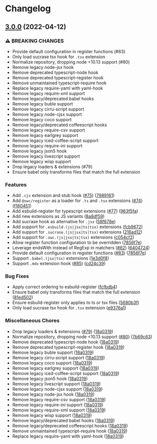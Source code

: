 # Changelog

## [3.0.0](https://www.github.com/gulpjs/interpret/compare/v2.2.0...v3.0.0) (2022-04-12)


### ⚠ BREAKING CHANGES

* Provide default configuration in register functions (#83)
* Only load sucrase tsx hook for `.tsx` extension
* Normalize repository, dropping node <10.13 support (#80)
* Remove legacy node-jsx hook
* Remove deprecated typescript-node hook
* Remove deprecated typescript-register hook
* Remove unmaintained typescript-require hook
* Replace legacy require-yaml with yaml-hook
* Remove legacy require-xml support
* Remove legacy/deprecated babel hooks
* Remove legacy buble support
* Remove legacy cirru-script support
* Remove legacy node-cjsx support
* Remove legacy coco support
* Remove legacy/deprecated coffeescript hooks
* Remove legacy require-csv support
* Remove legacy earlgrey support
* Remove legacy iced-coffee-script support
* Remove legacy require-ini support
* Remove legacy json5 hook
* Remove legacy livescript support
* Remove legacy wisp support
* Drop legacy loaders & extensions (#79)
* Ensure babel only transforms files that match the full extension

### Features

* Add `.cjs` extension and stub hook ([#75](https://www.github.com/gulpjs/interpret/issues/75)) ([7989161](https://www.github.com/gulpjs/interpret/commit/7989161ba5c9ac4e99ec17043b73e525e8e07874))
* Add `@swc/register` as a loader for `.ts` and `.tsx` extensions ([#74](https://www.github.com/gulpjs/interpret/issues/74)) ([f160451](https://www.github.com/gulpjs/interpret/commit/f160451b720ea1b0db4a1f66a646fca9758e71ad))
* Add esbuild-register for typescript extensions ([#77](https://www.github.com/gulpjs/interpret/issues/77)) ([963f5fa](https://www.github.com/gulpjs/interpret/commit/963f5fadb0b01a0640c52b68f4d76480fdbf70eb))
* Add new extensions as JS variants ([8a8df59](https://www.github.com/gulpjs/interpret/commit/8a8df595afc2b813f48e5a87c0f6f88b17f746a7))
* Add sucrase hook as alternative for `.jsx` ([58f678e](https://www.github.com/gulpjs/interpret/commit/58f678e78c81fb953b50935cdefbc78bf6d3b77f))
* Add support for `.esbuild.(js|jsx|ts|tsx)` extensions ([fcb9672](https://www.github.com/gulpjs/interpret/commit/fcb967211180216f3ddd0358e8634e9ee5c955fd))
* Add support for `.sucrase.(js|jsx|ts|tsx)` extensions ([216ad12](https://www.github.com/gulpjs/interpret/commit/216ad128fdf0a774b81297729d1d17c2b2ff4893))
* Add support for `.swc.(js|jsx|ts|tsx)` extensions ([c054cf2](https://www.github.com/gulpjs/interpret/commit/c054cf2e5322e7306f8bbf6778956d97d65e37a1))
* Allow register function configuration to be overridden ([7856f7e](https://www.github.com/gulpjs/interpret/commit/7856f7ef812bae3cc609db15e3e98dff3a0cd536))
* Leverage endsWith instead of RegExp in matchers ([#82](https://www.github.com/gulpjs/interpret/issues/82)) ([6404724](https://www.github.com/gulpjs/interpret/commit/6404724bc9814540aaa46a680c165eac0c1f32d9))
* Provide default configuration in register functions ([#83](https://www.github.com/gulpjs/interpret/issues/83)) ([7856f7e](https://www.github.com/gulpjs/interpret/commit/7856f7ef812bae3cc609db15e3e98dff3a0cd536))
* Support `.babel.(jsx|tsx)` extensions ([1e3d0f8](https://www.github.com/gulpjs/interpret/commit/1e3d0f81c0aa96e6ea084a75a54af2bf3be53aef))
* Support `.mdx` extension hook ([#85](https://www.github.com/gulpjs/interpret/issues/85)) ([cd24c39](https://www.github.com/gulpjs/interpret/commit/cd24c39f38742adf8339183adf24d548479810f0))


### Bug Fixes

* Apply correct ordering to esbuild-register ([fcfbdb4](https://www.github.com/gulpjs/interpret/commit/fcfbdb44477c6ed063a22a9ce3b972698479da3b))
* Ensure babel only transforms files that match the full extension ([81ed502](https://www.github.com/gulpjs/interpret/commit/81ed5024b1d961029320a048036f7a559d11cdac))
* Ensure esbuild-register only applies to ts or tsx files ([5680b3f](https://www.github.com/gulpjs/interpret/commit/5680b3fbd5f08a23807f23d500d222b056cfe542))
* Only load sucrase tsx hook for `.tsx` extension ([e9376a1](https://www.github.com/gulpjs/interpret/commit/e9376a18587b5c73f5f1cb5fa60fa73b8fab3a96))


### Miscellaneous Chores

* Drop legacy loaders & extensions ([#79](https://www.github.com/gulpjs/interpret/issues/79)) ([18a0319](https://www.github.com/gulpjs/interpret/commit/18a0319c0d53c4c33a8ce9badca4d6cfe98cb314))
* Normalize repository, dropping node <10.13 support ([#80](https://www.github.com/gulpjs/interpret/issues/80)) ([7b69c63](https://www.github.com/gulpjs/interpret/commit/7b69c632592dfe3e84332ee27eec28805c23a30e))
* Remove deprecated typescript-node hook ([18a0319](https://www.github.com/gulpjs/interpret/commit/18a0319c0d53c4c33a8ce9badca4d6cfe98cb314))
* Remove deprecated typescript-register hook ([18a0319](https://www.github.com/gulpjs/interpret/commit/18a0319c0d53c4c33a8ce9badca4d6cfe98cb314))
* Remove legacy buble support ([18a0319](https://www.github.com/gulpjs/interpret/commit/18a0319c0d53c4c33a8ce9badca4d6cfe98cb314))
* Remove legacy cirru-script support ([18a0319](https://www.github.com/gulpjs/interpret/commit/18a0319c0d53c4c33a8ce9badca4d6cfe98cb314))
* Remove legacy coco support ([18a0319](https://www.github.com/gulpjs/interpret/commit/18a0319c0d53c4c33a8ce9badca4d6cfe98cb314))
* Remove legacy earlgrey support ([18a0319](https://www.github.com/gulpjs/interpret/commit/18a0319c0d53c4c33a8ce9badca4d6cfe98cb314))
* Remove legacy iced-coffee-script support ([18a0319](https://www.github.com/gulpjs/interpret/commit/18a0319c0d53c4c33a8ce9badca4d6cfe98cb314))
* Remove legacy json5 hook ([18a0319](https://www.github.com/gulpjs/interpret/commit/18a0319c0d53c4c33a8ce9badca4d6cfe98cb314))
* Remove legacy livescript support ([18a0319](https://www.github.com/gulpjs/interpret/commit/18a0319c0d53c4c33a8ce9badca4d6cfe98cb314))
* Remove legacy node-cjsx support ([18a0319](https://www.github.com/gulpjs/interpret/commit/18a0319c0d53c4c33a8ce9badca4d6cfe98cb314))
* Remove legacy node-jsx hook ([18a0319](https://www.github.com/gulpjs/interpret/commit/18a0319c0d53c4c33a8ce9badca4d6cfe98cb314))
* Remove legacy require-csv support ([18a0319](https://www.github.com/gulpjs/interpret/commit/18a0319c0d53c4c33a8ce9badca4d6cfe98cb314))
* Remove legacy require-ini support ([18a0319](https://www.github.com/gulpjs/interpret/commit/18a0319c0d53c4c33a8ce9badca4d6cfe98cb314))
* Remove legacy require-xml support ([18a0319](https://www.github.com/gulpjs/interpret/commit/18a0319c0d53c4c33a8ce9badca4d6cfe98cb314))
* Remove legacy wisp support ([18a0319](https://www.github.com/gulpjs/interpret/commit/18a0319c0d53c4c33a8ce9badca4d6cfe98cb314))
* Remove legacy/deprecated babel hooks ([18a0319](https://www.github.com/gulpjs/interpret/commit/18a0319c0d53c4c33a8ce9badca4d6cfe98cb314))
* Remove legacy/deprecated coffeescript hooks ([18a0319](https://www.github.com/gulpjs/interpret/commit/18a0319c0d53c4c33a8ce9badca4d6cfe98cb314))
* Remove unmaintained typescript-require hook ([18a0319](https://www.github.com/gulpjs/interpret/commit/18a0319c0d53c4c33a8ce9badca4d6cfe98cb314))
* Replace legacy require-yaml with yaml-hook ([18a0319](https://www.github.com/gulpjs/interpret/commit/18a0319c0d53c4c33a8ce9badca4d6cfe98cb314))
